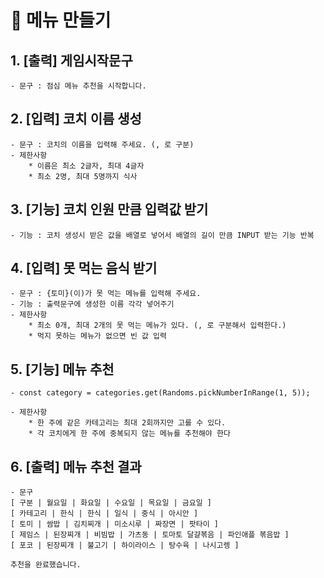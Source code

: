 # :rice: 메뉴 만들기
## 1. [출력] 게임시작문구
    - 문구 : 점심 메뉴 추천을 시작합니다.
## 2. [입력] 코치 이름 생성
    - 문구 : 코치의 이름을 입력해 주세요. (, 로 구분)
    - 제한사항 
        * 이름은 최소 2글자, 최대 4글자
        * 최소 2명, 최대 5명까지 식사
## 3. [기능] 코치 인원 만큼 입력값 받기
    - 기능 : 코치 생성시 받은 값을 배열로 넣어서 배열의 길이 만큼 INPUT 받는 기능 반복
## 4. [입력] 못 먹는 음식 받기
    - 문구 : {토미}(이)가 못 먹는 메뉴를 입력해 주세요.
    - 기능 : 출력문구에 생성한 이름 각각 넣어주기
    - 제한사항 
        * 최소 0개, 최대 2개의 못 먹는 메뉴가 있다. (, 로 구분해서 입력한다.)
        * 먹지 못하는 메뉴가 없으면 빈 값 입력
## 5. [기능] 메뉴 추천
    - const category = categories.get(Randoms.pickNumberInRange(1, 5));

    - 제한사항 
        * 한 주에 같은 카테고리는 최대 2회까지만 고를 수 있다.
        * 각 코치에게 한 주에 중복되지 않는 메뉴를 추천해야 한다
## 6. [출력] 메뉴 추천 결과
    - 문구 
    [ 구분 | 월요일 | 화요일 | 수요일 | 목요일 | 금요일 ]
    [ 카테고리 | 한식 | 한식 | 일식 | 중식 | 아시안 ]
    [ 토미 | 쌈밥 | 김치찌개 | 미소시루 | 짜장면 | 팟타이 ]
    [ 제임스 | 된장찌개 | 비빔밥 | 가츠동 | 토마토 달걀볶음 | 파인애플 볶음밥 ]
    [ 포코 | 된장찌개 | 불고기 | 하이라이스 | 탕수육 | 나시고렝 ]

    추천을 완료했습니다.


